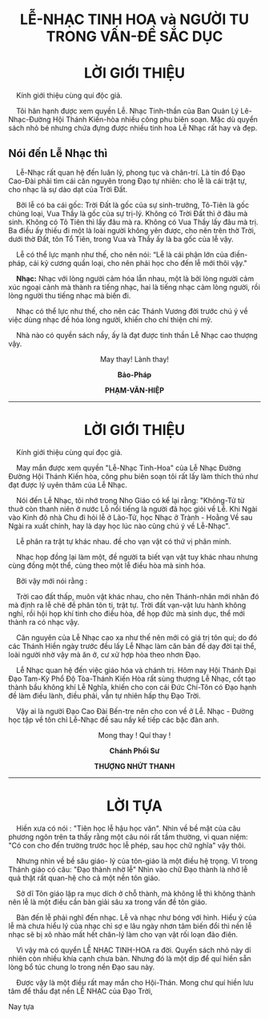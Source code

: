 # <center>LỄ-NHẠC TINH HOA và NGƯỜI TU TRONG VẤN-ĐỀ SẮC DỤC</center>

# <center>LỜI GIỚI THIỆU</center>

&nbsp;&nbsp;&nbsp;&nbsp;Kính giới thiệu cùng quí độc giả.

&nbsp;&nbsp;&nbsp;&nbsp;Tôi hân hạnh được xem quyền Lễ. Nhạc Tinh-thần của Ban Quản Lý Lê-Nhạc-Đường Hội Thánh Kiến-hòa nhiều công phu biên soạn. Mặc dù quyển sách nhỏ bé nhưng chứa đựng được nhiều tinh hoa Lễ Nhạc rất hay và đẹp.

## Nói đến Lễ Nhạc thì

&nbsp;&nbsp;&nbsp;&nbsp;Lễ-Nhạc rất quan hệ đến luân lý, phong tục và chân-trí. Là tín đồ Đạo Cao-Đài phải tìm cái căn nguyên trong Đạo tự nhiên: cho lễ là cái trật tự, cho nhạc là sự dào dạt của Trời Đất.

&nbsp;&nbsp;&nbsp;&nbsp;Bởi lễ có ba cái gốc: Trời Đất là gốc của sự sinh-trưởng, Tô-Tiên là gốc chủng loại, Vua Thầy là gốc của sự trị-lý. Không có Trời Đất thì ở đâu mà sinh. Không có Tô Tiên thì lấy đâu mà ra. Không có Vua Thầy lấy đâu mà trị. Ba điều ấy thiếu đi một là loài người không yên được, cho nên trên thờ Trời, dưới thờ Đất, tôn Tổ Tiên, trong Vua và Thầy ấy là ba gốc của lễ vậy.

&nbsp;&nbsp;&nbsp;&nbsp;Lễ có thể lực mạnh như thế, cho nên nói: “Lễ là cái phận lớn của điền-pháp, cái kỷ cương quần loại, cho nên phải học cho đến lễ mới thôi vậy."

&nbsp;&nbsp;&nbsp;&nbsp;**Nhạc:** Nhạc với lòng người cảm hóa lẫn nhau, một là bởi lòng người cảm xúc ngoại cảnh mà thành ra tiếng nhạc, hai là tiếng nhạc cảm lòng người, rồi lòng người thu tiếng nhạc mà biến đi.

&nbsp;&nbsp;&nbsp;&nbsp;Nhạc có thể lực như thế, cho nên các Thánh Vương đời trước chú ý về việc dùng nhạc đề hóa lòng người, khiến cho chí thiện chí mỹ.

&nbsp;&nbsp;&nbsp;&nbsp;Nhà nào có quyền sách nầy, ấy là đạt được tinh thần Lễ Nhạc cao thượng vậy.

<center>
May thay! Lành thay!

**Bảo-Pháp**

**PHẠM-VĂN-HIỆP**
</center>

---

# <center>LỜI GIỚI THIỆU</center>

&nbsp;&nbsp;&nbsp;&nbsp;Kính giới thiệu cùng quí đọc giả.

&nbsp;&nbsp;&nbsp;&nbsp;May mắn được xem quyền "Lễ-Nhạc Tinh-Hoa" của Lễ Nhạc Đường Đường Hội Thánh Kiến hòa, công phu biên soạn tôi rất lấy làm thích thú như đạt được lý uyên thâm của Lễ Nhạc.

&nbsp;&nbsp;&nbsp;&nbsp;Nói đến Lễ Nhạc, tôi nhớ trong Nho Giáo có kể lại rằng: "Không-Tử từ thuở còn thanh niên ở nước Lỗ nồi tiếng là người đã học giỏi về Lễ. Khi Ngài vào Kinh đô nhà Chu đi hỏi lễ ở Lão-Tử, học Nhạc ở Trành - Hoằng Về sau Ngài ra xuất chính, hay là dạy học lúc nào cũng chú ý về Lễ-Nhạc".

&nbsp;&nbsp;&nbsp;&nbsp;Lễ phân ra trật tự khác nhau. đề cho vạn vật có thứ vị phân minh.

&nbsp;&nbsp;&nbsp;&nbsp;Nhạc họp đồng lại làm một, đề người ta biết vạn vật tuy khác nhau nhưng cùng đồng một thể, cùng theo một lễ điều hòa mà sinh hóa.

&nbsp;&nbsp;&nbsp;&nbsp;Bởi vậy mới nói rằng :

&nbsp;&nbsp;&nbsp;&nbsp;Trời cao đất thấp, muôn vật khác nhau, cho nên Thánh-nhân mới nhân đó mà định ra lễ chẽ đề phân tôn ti, trật tự. Trời đất vạn-vật lưu hành không nghỉ, rồi hội họp khí tinh cho điều hòa, đề họp đức mà sinh dục, thể mới thành ra có nhạc vậy.

&nbsp;&nbsp;&nbsp;&nbsp;Căn nguyên của Lễ Nhạc cao xa như thế nên mới có giá trị tôn quí; do đó các Thánh Hiền ngày trước đều lấy Lễ Nhạc làm căn bản đề dạy đời tại thể, loài người nhờ vậy mà ăn ở, cư xử hợp hòa theo nhơn Đạo.

&nbsp;&nbsp;&nbsp;&nbsp;Lễ Nhạc quan hệ đến việc giáo hóa và chánh trị. Hôm nay Hội Thánh Đại Đạo Tam-Kỳ Phổ Độ Tòa-Thánh Kiến Hòa rất sùng thượng Lễ Nhạc, cốt tạo thành bầu không khí Lễ Nghĩa, khiến cho con cái Đức Chí-Tôn có Đạo hạnh đề làm điều lành, điều phải, vẫn tự nhiên hấp thụ Đạo Trời.

&nbsp;&nbsp;&nbsp;&nbsp;Vậy ai là người Đạo Cao Đài Bến-tre nên cho con về ở Lễ. Nhạc - Đường học tập về tôn chỉ Lễ-Nhạc đề sau nầy kể tiếp các bậc đàn anh.

<center>
Mong thay ! Quí thay !
  
**Chánh Phối Sư**

**THƯỢNG NHỨT THANH**
</center>

---

# <center>LỜI TỰA</center>

&nbsp;&nbsp;&nbsp;&nbsp;Hiền xưa có nói : "Tiên học lễ hậu học văn". Nhìn về bề mặt của câu phương ngôn trên ta thấy rằng một câu nói rất tầm thường, vì quan niệm: "Có con cho đến trường trước học lễ phép, sau học chữ nghĩa" vậy thôi.

&nbsp;&nbsp;&nbsp;&nbsp;Nhưng nhìn về bề sâu giáo- lý của tôn-giáo là một điều hệ trọng. Vì trong Thánh giáo có câu: "Đạo thành nhờ lễ" Nhìn vào chữ Đạo thành là nhờ lễ quả thật rất quan-hệ cho cả một nền tôn giáo.

&nbsp;&nbsp;&nbsp;&nbsp;Sở dĩ Tôn giáo lập ra mục dích ở chỗ thành, mà không lễ thì không thành nên lễ là một điều cần bàn giải sâu xa trong vấn đề tôn giáo.

&nbsp;&nbsp;&nbsp;&nbsp;Bàn đến lễ phải nghĩ đến nhạc. Lễ và nhạc như bóng với hình. Hiểu ý của lễ mà chưa hiểu lý của nhạc chỉ sợ e lâu ngày nhơn tâm biến đổi thì nền lễ nhạc sẽ bị xô nhào mất hết chân-lý làm cho vạn vật rối loạn đảo điên.

&nbsp;&nbsp;&nbsp;&nbsp;Vì vậy mà có quyển LỄ NHẠC TINH-HOA ra đời. Quyển sách nhỏ này dỉ nhiên còn nhiều khía cạnh chưa bàn. Nhưng đó là một dịp để quí hiền sẵn lòng bổ túc chung lo trong nền Đạo sau này.

&nbsp;&nbsp;&nbsp;&nbsp;Được vậy là một điều rất may mắn cho Hội-Thán. Mong chư quí hiền lưu tâm để thấu đạt nền LỄ NHẠC của Đạo Trời,

Nay tựa
